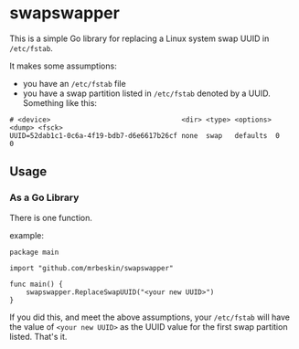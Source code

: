 # swapswapper

This is a simple Go library for replacing a Linux system swap UUID in `/etc/fstab`. 

It makes some assumptions:
- you have an `/etc/fstab` file
- you have a swap partition listed in `/etc/fstab` denoted by a UUID. Something like this:
```
# <device>                                <dir> <type> <options> <dump> <fsck> 
UUID=52dab1c1-0c6a-4f19-bdb7-d6e6617b26cf none  swap   defaults  0      0 
```


## Usage 

### As a Go Library

There is one function. 

example: 

```
package main

import "github.com/mrbeskin/swapswapper"

func main() {
	swapswapper.ReplaceSwapUUID("<your new UUID>")
}
```

If you did this, and meet the above assumptions, your `/etc/fstab` will have the value of `<your new UUID>` as the UUID value for the first swap partition listed. That's it.  
